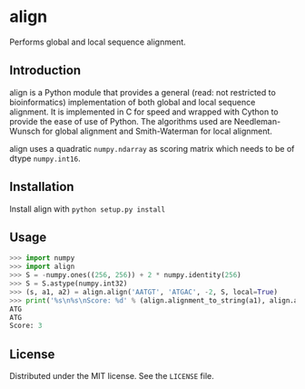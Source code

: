 align
=====

Performs global and local sequence alignment.

Introduction
------------

align is a Python module that provides a general (read: not restricted to bioinformatics)
implementation of both global and local sequence alignment. It is implemented in C for
speed and wrapped with Cython to provide the ease of use of Python. The algorithms used
are Needleman-Wunsch for global alignment and Smith-Waterman for local alignment.

align uses a quadratic ```numpy.ndarray``` as scoring matrix which needs to be of dtype ```numpy.int16```.

Installation
------------

Install align with ```python setup.py install```

Usage
-----
```python
>>> import numpy
>>> import align
>>> S = -numpy.ones((256, 256)) + 2 * numpy.identity(256)
>>> S = S.astype(numpy.int32)
>>> (s, a1, a2) = align.align('AATGT', 'ATGAC', -2, S, local=True)
>>> print('%s\n%s\nScore: %d' % (align.alignment_to_string(a1), align.alignment_to_string(a2), s))
ATG
ATG
Score: 3
```

License
-------

Distributed under the MIT license. See the ```LICENSE``` file.
